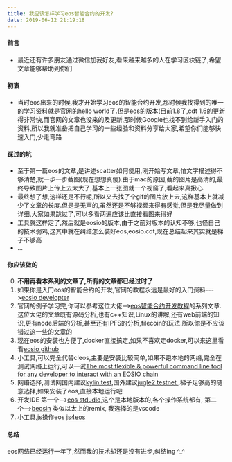 ```yaml
---
title: 我应该怎样学习eos智能合约的开发?
date: 2019-06-12 21:19:18
---
```


#### 前言
* 最近还有许多朋友通过微信加我好友,看来越来越多的人在学习区块链了,希望文章能够帮助到你们

#### 初衷
* 当时eos出来的时候,我才开始学习eos的智能合约开发,那时候我找得到的唯一的学习资料就是官网的hello world了.但是eos的版本(目前1.8了,cdt 1.6的更新得非常快,而官网的文章也没来的及更新,那时候Google也找不到给新手入门的资料,所以我就准备把自己学习的一些经验和资料分享给大家,希望你们能够快速入门,少走弯路

#### 踩过的坑
* 至于第一篇eos的文章,是讲述scatter如何使用,刚开始写文章,怕文字描述得不够清楚,就一步一步截图(现在想想真傻).由于mac的原因,截的图片是高清的,最终导致图片上传上去太大了,基本上一张图就一个视窗了,看起来真揪心.
* 最终想了想,这样还是不行呢,所以又去找了个gif的图片放上去,这样基本上就减少了文章的长度.但是是无声的,虽然还是不够视频来得有感觉,但是我尽量做到详细,大家如果跳过了,可以多看两遍应该比直接看图来得好
* 工具就这样定了,然后就是eosio的版本,由于之前对版本的认知不够,也怪自己的技术弱鸡,这其中就在纠结怎么装好eos,eosio.cdt,现在总结起来其实就是梯子不够高
* ...

#### 你应该做的

0. **不用再看本系列的文章了,所有的文章都已经过时了**
1. 如果你是入门eos的智能合约的开发,官网的教程永远是最好的入门资料--->[eosio developter](https://developers.eos.io/eosio-home/docs) 
2. 官网的例子学习完,你可以参考这位大佬-->[eos智能合约开发教程](https://shimo.im/docs/jt2MhxPYTKI6tWnp/read)的系列文章.这位大佬的文章既有源码分析,也有c++知识,Linux的讲解,还有web前端的知识,更有node后端的分析,甚至还有IPFS的分析,filecoin的玩法.所以你是不应该错过这一些的文章的
3. 现在eos的安装也方便了,docker直接搞定,如果不喜欢走docker,可以来这里看看[eosio github](https://github.com/EOSIO/eos)
4. 小工具,可以完全代替cleos,主要是安装比较简单,如果不跑本地的网络,完全在测试网络上运行,可以一试[The most flexible & powerful command line tool for any developer to interact with an EOSIO chain](https://eosc.app/)
5. 网络选择,测试网国内建议[kylin test](https://kylin.eosx.io/),国外建议[jugle2 testnet ](https://monitor.jungletestnet.io/),梯子足够高的随意选择,如果安装了eos,直接本地运行吧
6. 开发IDE 第一个-->[eos stdudio](https://www.eosstudio.io/),这个是本地版本的,各个操作系统都有,  第二个-->[beosin](https://beosin.com/BEOSIN-IDE/index.html) 类似以太上的remix, 我选择的是vscode
7. 小工具,js操作eos [js4eos]([js4eos](https://github.com/itleaks/js4eos))

#### 总结
eos网络已经运行一年了,然而我的技术却还是没有进步,纠结ing ^_^


